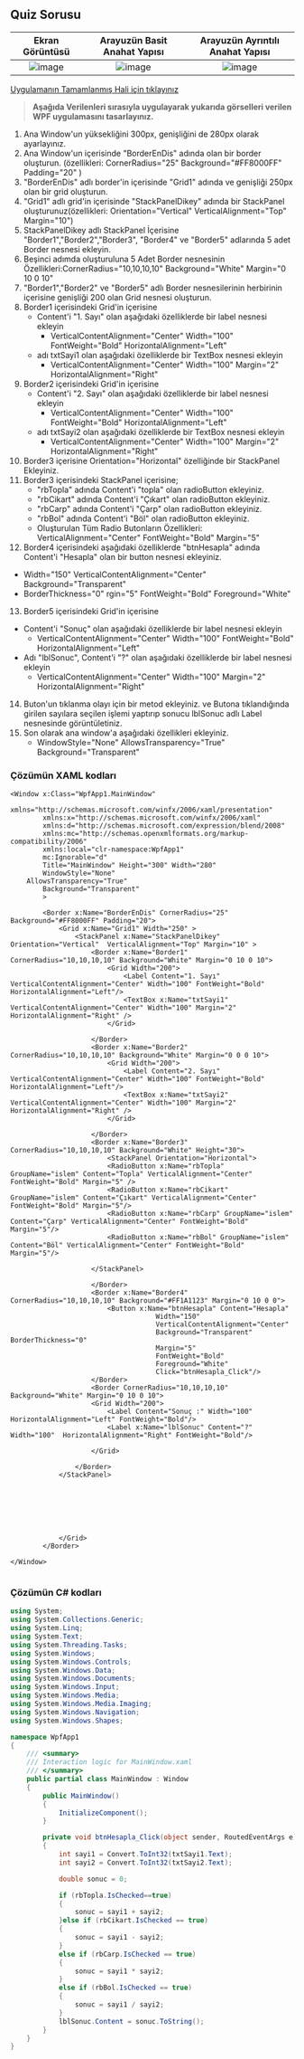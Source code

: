 ##  Quiz Sorusu ##


| Ekran Görüntüsü |Arayuzün Basit Anahat Yapısı|Arayuzün Ayrıntılı Anahat Yapısı|
|:--------:|:----------------------------:|:----------------------------:|
|![image](https://user-images.githubusercontent.com/28144917/153723052-a15cef98-629d-4351-b124-2dcfad03baa4.png)|![image](https://user-images.githubusercontent.com/28144917/153724252-bcd19047-0bbf-4663-b88c-c98392289c0c.png)|![image](https://user-images.githubusercontent.com/28144917/153724232-4a029462-59b8-477b-9d9d-465586219861.png)|

[Uygulamanın Tamamlanmış Hali için tıklayınız](https://github.com/sahinmansuroglu/NtpDersiDonem2/files/8054260/WpfApp1.zip)

> **Aşağıda Verilenleri sırasıyla uygulayarak yukarıda görselleri verilen WPF uygulamasını   tasarlayınız.**
 
1. Ana Window'un yüksekliğini 300px, genişliğini de 280px olarak ayarlayınız.
2. Ana Window'un içerisinde "BorderEnDis" adında  olan bir border oluşturun. (özellikleri: CornerRadius="25" Background="#FF8000FF" Padding="20" )
3. "BorderEnDis" adlı border'in içerisinde  "Grid1" adında ve genişliği 250px olan bir grid oluşturun.
4. "Grid1" adlı grid'in içerisinde  "StackPanelDikey" adında bir StackPanel oluşturunuz(özellikleri: Orientation="Vertical"  VerticalAlignment="Top" Margin="10")
5. StackPanelDikey adlı StackPanel İçerisine "Border1","Border2","Border3", "Border4" ve "Border5" adlarında 5 adet Border nesnesi ekleyin.
6. Beşinci adımda oluşturuluna 5 Adet Border nesnesinin Özellikleri:CornerRadius="10,10,10,10" Background="White" Margin="0 10 0 10"
7. "Border1","Border2" ve "Border5" adlı Border nesnesilerinin herbirinin içerisine genişliği 200 olan Grid nesnesi oluşturun.
8. Border1 içerisindeki Grid'in içerisine 
   - Content'i "1. Sayı" olan aşağıdaki özelliklerde bir label nesnesi ekleyin
      -  VerticalContentAlignment="Center" Width="100" FontWeight="Bold" HorizontalAlignment="Left"
   - adı txtSayi1 olan aşağıdaki özelliklerde bir TextBox nesnesi ekleyin
      -  VerticalContentAlignment="Center" Width="100" Margin="2" HorizontalAlignment="Right"
9. Border2 içerisindeki Grid'in içerisine 
   - Content'i "2. Sayı" olan aşağıdaki özelliklerde bir label nesnesi ekleyin
      -  VerticalContentAlignment="Center" Width="100" FontWeight="Bold" HorizontalAlignment="Left"
   - adı txtSayi2 olan aşağıdaki özelliklerde bir TextBox nesnesi ekleyin
      -  VerticalContentAlignment="Center" Width="100" Margin="2" HorizontalAlignment="Right"
10. Border3 içerisine Orientation="Horizontal" özelliğinde bir StackPanel Ekleyiniz.
11. Border3 içerisindeki StackPanel içerisine;
    - "rbTopla" adında Content'i "topla" olan radioButton ekleyiniz.
    - "rbCikart" adında Content'i "Çıkart" olan radioButton ekleyiniz.
    - "rbCarp" adında Content'i "Çarp" olan radioButton ekleyiniz.
    - "rbBol" adında Content'i "Böl" olan radioButton ekleyiniz.
    - Oluşturulan Tüm Radio Butonların Özellikleri: VerticalAlignment="Center" FontWeight="Bold" Margin="5"
12. Border4  içerisindeki aşağıdaki özelliklerde "btnHesapla" adında Content'i "Hesapla" olan bir button nesnesi ekleyiniz.
   - Width="150"   VerticalContentAlignment="Center"  Background="Transparent" 
   - BorderThickness="0"   rgin="5"   FontWeight="Bold"   Foreground="White"
13. Border5 içerisindeki Grid'in içerisine 
   - Content'i "Sonuç" olan aşağıdaki özelliklerde bir label nesnesi ekleyin
      -  VerticalContentAlignment="Center" Width="100" FontWeight="Bold" HorizontalAlignment="Left"
   - Adı "lblSonuc", Content'i "?" olan aşağıdaki özelliklerde bir label nesnesi ekleyin
      -  VerticalContentAlignment="Center" Width="100" Margin="2" HorizontalAlignment="Right"
14. Buton'un tıklanma olayı için bir metod ekleyiniz. ve Butona tıklandığında girilen sayılara seçilen işlemi yaptırıp sonucu lblSonuc adlı Label nesnesinde görüntületiniz.
15. Son olarak ana window'a  aşağıdaki özellikleri ekleyiniz.
    -  WindowStyle="None"          AllowsTransparency="True"          Background="Transparent"

### Çözümün XAML kodları ###

```xaml
<Window x:Class="WpfApp1.MainWindow"
        xmlns="http://schemas.microsoft.com/winfx/2006/xaml/presentation"
        xmlns:x="http://schemas.microsoft.com/winfx/2006/xaml"
        xmlns:d="http://schemas.microsoft.com/expression/blend/2008"
        xmlns:mc="http://schemas.openxmlformats.org/markup-compatibility/2006"
        xmlns:local="clr-namespace:WpfApp1"
        mc:Ignorable="d"
        Title="MainWindow" Height="300" Width="280" 
        WindowStyle="None"
    AllowsTransparency="True"
        Background="Transparent"
        >
    
        <Border x:Name="BorderEnDis" CornerRadius="25" Background="#FF8000FF" Padding="20">
            <Grid x:Name="Grid1" Width="250" >
                <StackPanel x:Name="StackPanelDikey" Orientation="Vertical"  VerticalAlignment="Top" Margin="10" >
                    <Border x:Name="Border1" CornerRadius="10,10,10,10" Background="White" Margin="0 10 0 10">
                        <Grid Width="200">
                            <Label Content="1. Sayı" VerticalContentAlignment="Center" Width="100" FontWeight="Bold" HorizontalAlignment="Left"/>
                            <TextBox x:Name="txtSayi1" VerticalContentAlignment="Center" Width="100" Margin="2" HorizontalAlignment="Right" />
                        </Grid>
                       
                    </Border>
                    <Border x:Name="Border2" CornerRadius="10,10,10,10" Background="White" Margin="0 0 0 10">
                        <Grid Width="200">
                            <Label Content="2. Sayı" VerticalContentAlignment="Center" Width="100" FontWeight="Bold" HorizontalAlignment="Left"/>
                            <TextBox x:Name="txtSayi2" VerticalContentAlignment="Center" Width="100" Margin="2" HorizontalAlignment="Right" />
                        </Grid>

                    </Border>
                    <Border x:Name="Border3" CornerRadius="10,10,10,10" Background="White" Height="30">
                        <StackPanel Orientation="Horizontal">
                        <RadioButton x:Name="rbTopla" GroupName="islem" Content="Topla" VerticalAlignment="Center" FontWeight="Bold" Margin="5" />
                        <RadioButton x:Name="rbCikart" GroupName="islem" Content="Çıkart" VerticalAlignment="Center" FontWeight="Bold" Margin="5"/>
                        <RadioButton x:Name="rbCarp" GroupName="islem" Content="Çarp" VerticalAlignment="Center" FontWeight="Bold" Margin="5"/>
                        <RadioButton x:Name="rbBol" GroupName="islem" Content="Böl" VerticalAlignment="Center" FontWeight="Bold" Margin="5"/>

                    </StackPanel>

                    </Border>
                    <Border x:Name="Border4" CornerRadius="10,10,10,10" Background="#FF1A1123" Margin="0 10 0 0">
                        <Button x:Name="btnHesapla" Content="Hesapla" 
                                    Width="150"
                                    VerticalContentAlignment="Center"
                                    Background="Transparent" BorderThickness="0" 
                                    Margin="5"
                                    FontWeight="Bold"
                                    Foreground="White"
                                    Click="btnHesapla_Click"/>
                    </Border>
                    <Border CornerRadius="10,10,10,10" Background="White" Margin="0 10 0 10">
                    <Grid Width="200">
                        <Label Content="Sonuç :" Width="100" HorizontalAlignment="Left" FontWeight="Bold"/>
                        <Label x:Name="lblSonuc" Content="?" Width="100"  HorizontalAlignment="Right" FontWeight="Bold"/>

                    </Grid>

                </Border>
            </StackPanel>

               

                

             

            </Grid>
        </Border>

</Window>


```



### Çözümün C# kodları ###

```csharp
using System;
using System.Collections.Generic;
using System.Linq;
using System.Text;
using System.Threading.Tasks;
using System.Windows;
using System.Windows.Controls;
using System.Windows.Data;
using System.Windows.Documents;
using System.Windows.Input;
using System.Windows.Media;
using System.Windows.Media.Imaging;
using System.Windows.Navigation;
using System.Windows.Shapes;

namespace WpfApp1
{
    /// <summary>
    /// Interaction logic for MainWindow.xaml
    /// </summary>
    public partial class MainWindow : Window
    {
        public MainWindow()
        {
            InitializeComponent();
        }

        private void btnHesapla_Click(object sender, RoutedEventArgs e)
        {
            int sayi1 = Convert.ToInt32(txtSayi1.Text);
            int sayi2 = Convert.ToInt32(txtSayi2.Text);

            double sonuc = 0;

            if (rbTopla.IsChecked==true)
            {
                sonuc = sayi1 + sayi2;
            }else if (rbCikart.IsChecked == true)
            {
                sonuc = sayi1 - sayi2;
            }
            else if (rbCarp.IsChecked == true)
            {
                sonuc = sayi1 * sayi2;
            }
            else if (rbBol.IsChecked == true)
            {
                sonuc = sayi1 / sayi2;
            }
            lblSonuc.Content = sonuc.ToString();
        }
    }
}

```
